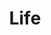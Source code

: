 ---
title: "Life"
weight: 90
links:
- title: "How to Talk about Yourself in the Best Possible Way"
  link: "https://medium.com/the-year-of-the-looking-glass/how-to-talk-about-yourself-in-the-best-possible-way-fd1eaf484748"
- title: "How to Think for Yourself"
  link: "http://paulgraham.com/think.html"
- title: "How to Write Technical Posts (so people will read them)"
  link: "https://reasonablypolymorphic.com/blog/writing-technical-posts/"
- title: "Shift Your Mindset By Saying Less of These 4 Things"
  link: "https://www.toddbrison.com/blog/shift-your-mindset-by-saying-less-of-these-4-things"
- title: "How To Understand Things"
  link: "https://nabeelqu.co/understanding"
- title: "How to Get Yourself to Do Things"
  link: "https://www.raptitude.com/2015/03/how-to-get-yourself-to-do-things/"
- title: "How to stop self-sabotaging your career"
  link: "https://www.science.org/careers/2021/08/how-stop-self-sabotaging-your-career"
- title: "How to work hard"
  link: "http://paulgraham.com/hwh.html"
- title: "Willingness to look stupid"
  link: "https://danluu.com/look-stupid/"
- title: "Book Summary: Finish What You Start: The Art of Following Through, Taking Action, Executing, & Self-Discipline"
  link: "https://theartofdefense.medium.com/book-summary-finish-what-you-start-the-art-of-following-through-taking-action-executing-88b883f79a45"
- title: "How to Ask for Feedback"
  link: "https://www.samjulien.com/how-to-ask-for-feedback"
- title: "How to tell a compelling story in scientific presentations"
  link: "https://www.nature.com/articles/d41586-021-03603-2?utm_term=Autofeed&utm_campaign=nature&utm_medium=Social&utm_source=Twitter#Echobox=1640956542"
---
